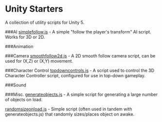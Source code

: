 # Unity Starters
A collection of utility scripts for Unity 5.

###AI
[simplefollow.js](https://raw.githubusercontent.com/pflannery111/unity-starters/master/AI/Scripts/simplefollow.js) - A simple "follow the player's transform" AI script. Works for 3D or 2D.

###Animation

###Camera
[smoothfollow2d.js](https://raw.githubusercontent.com/pflannery111/unity-starters/master/Camera/smoothfollow2d.js) - A 2D smooth follow camera script, can be used for (X,Z) or (X,Y) movement.

###Character Control
[topdowncontrols.js](https://raw.githubusercontent.com/pflannery111/unity-starters/master/Character%20Control/topdowncontrols.js) - A script used to control the 3D Character Controller script, configured for use in top-down gameplay.

###Sound

###Misc.
[generateobjects.js](https://github.com/pflannery111/unity-starters/blob/master/Misc/generateobjects.js) - A simple script for generating a large number of objects on load.

[randomsizeonload.js](https://raw.githubusercontent.com/pflannery111/unity-starters/master/Misc/randomsizeonload.js) - Simple script (often used in tandem with generateobjects.js) that randomly sizes/places object on awake.
